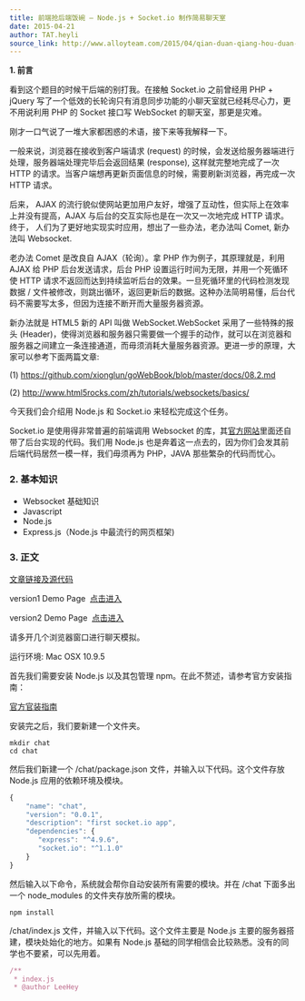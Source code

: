 ```yaml
---
title: 前端抢后端饭碗 — Node.js + Socket.io 制作简易聊天室
date: 2015-04-21
author: TAT.heyli
source_link: http://www.alloyteam.com/2015/04/qian-duan-qiang-hou-duan-fan-wan-node-js-socket-io-zhi-zuo-jian-yi-liao-tian-shi/
---
```


<!-- {% raw %} - for jekyll -->

**1. 前言**

看到这个题目的时候干后端的别打我。在接触 Socket.io 之前曾经用 PHP + jQuery 写了一个低效的长轮询只有消息同步功能的小聊天室就已经耗尽心力，更不用说利用 PHP 的 Socket 接口写 WebSocket 的聊天室，那更是灾难。

刚才一口气说了一堆大家都困惑的术语，接下来等我解释一下。

一般来说，浏览器在接收到客户端请求 (request) 的时候，会发送给服务器端进行处理，服务器端处理完毕后会返回结果 (response), 这样就完整地完成了一次 HTTP 的请求。当客户端想再更新页面信息的时候，需要刷新浏览器，再完成一次 HTTP 请求。

后来， AJAX 的流行貌似使网站更加用户友好，增强了互动性，但实际上在效率上并没有提高，AJAX 与后台的交互实际也是在一次又一次地完成 HTTP 请求。终于， 人们为了更好地实现实时应用，想出了一些办法，老办法叫 Comet, 新办法叫 Websocket.

老办法 Comet 是改良自 AJAX（轮询）。拿 PHP 作为例子，其原理就是，利用 AJAX 给 PHP 后台发送请求，后台 PHP 设置运行时间为无限，并用一个死循环使 HTTP 请求不返回而达到持续监听后台的效果。一旦死循环里的代码检测发现数据 / 文件被修改，则跳出循环，返回更新后的数据。这种办法简明易懂，后台代码不需要写太多，但因为连接不断开而大量服务器资源。

新办法就是 HTML5 新的 API 叫做 WebSocket.WebSocket 采用了一些特殊的报头 (Header)，使得浏览器和服务器只需要做一个握手的动作，就可以在浏览器和服务器之间建立一条连接通道，而毋须消耗大量服务器资源。更进一步的原理，大家可以参考下面两篇文章:

(1) <https://github.com/xionglun/goWebBook/blob/master/docs/08.2.md>

(2) <http://www.html5rocks.com/zh/tutorials/websockets/basics/>

今天我们会介绍用 Node.js 和 Socket.io 来轻松完成这个任务。

Socket.io 是使用得非常普遍的前端调用 Websocket 的库，其[官方网站](http://socket.io/)里面还自带了后台实现的代码。我们用 Node.js 也是奔着这一点去的，因为你们会发其前后端代码居然一模一样，我们毋须再为 PHP，JAVA 那些繁杂的代码而忧心。

### **2. 基本知识**

-   Websocket 基础知识
-   Javascript
-   Node.js
-   Express.js（Node.js 中最流行的网页框架)

### **3. 正文**

[文章链接及源代码](https://github.com/lcxfs1991/chat-socket.io)

version1 Demo Page  [点击进入](http://128.199.194.125:8081/)

version2 Demo Page  [点击进入](http://128.199.194.125:8082/)

请多开几个浏览器窗口进行聊天模拟。

运行环境: Mac OSX 10.9.5

首先我们需要安装 Node.js 以及其包管理 npm。在此不赘述，请参考官方安装指南：

[官方官装指南](https://github.com/joyent/node/wiki/Installation)

安装完之后，我们要新建一个文件夹。

    mkdir chat
    cd chat

然后我们新建一个 /chat/package.json 文件，并输入以下代码。这个文件存放 Node.js 应用的依赖环境及模块。

```javascript
{
    "name": "chat",
    "version": "0.0.1",
    "description": "first socket.io app",
    "dependencies": {
       "express": "^4.9.6",
       "socket.io": "^1.1.0"
    }
}
```

然后输入以下命令，系统就会帮你自动安装所有需要的模块。并在 /chat 下面多出一个 node_modules 的文件夹存放所需的模块。

    npm install

/chat/index.js 文件，并输入以下代码。这个文件主要是 Node.js 主要的服务器搭建，模块处始化的地方。如果有 Node.js 基础的同学相信会比较熟悉。没有的同学也不要紧，可以先用着。

```ruby
/**
 * index.js
 * @author LeeHey 
```


<!-- {% endraw %} - for jekyll -->